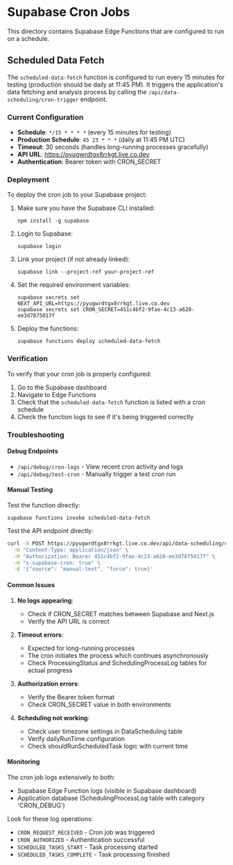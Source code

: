 # Supabase Cron Jobs

This directory contains Supabase Edge Functions that are configured to run on a schedule.

## Scheduled Data Fetch

The `scheduled-data-fetch` function is configured to run every 15 minutes for testing (production should be daily at 11:45 PM). It triggers the application's data fetching and analysis process by calling the `/api/data-scheduling/cron-trigger` endpoint.

### Current Configuration

- **Schedule**: `*/15 * * * *` (every 15 minutes for testing)
- **Production Schedule**: `45 23 * * *` (daily at 11:45 PM UTC)
- **Timeout**: 30 seconds (handles long-running processes gracefully)
- **API URL**: https://pyugwrdtgx8rrkgt.live.co.dev
- **Authentication**: Bearer token with CRON_SECRET

### Deployment

To deploy the cron job to your Supabase project:

1. Make sure you have the Supabase CLI installed:
   ```
   npm install -g supabase
   ```

2. Login to Supabase:
   ```
   supabase login
   ```

3. Link your project (if not already linked):
   ```
   supabase link --project-ref your-project-ref
   ```

4. Set the required environment variables:
   ```
   supabase secrets set NEXT_API_URL=https://pyugwrdtgx8rrkgt.live.co.dev
   supabase secrets set CRON_SECRET=451c4bf2-9fae-4c13-a620-ee3d7875017f
   ```

5. Deploy the functions:
   ```
   supabase functions deploy scheduled-data-fetch
   ```

### Verification

To verify that your cron job is properly configured:

1. Go to the Supabase dashboard
2. Navigate to Edge Functions
3. Check that the `scheduled-data-fetch` function is listed with a cron schedule
4. Check the function logs to see if it's being triggered correctly

### Troubleshooting

#### Debug Endpoints
- `/api/debug/cron-logs` - View recent cron activity and logs
- `/api/debug/test-cron` - Manually trigger a test cron run

#### Manual Testing

Test the function directly:
```
supabase functions invoke scheduled-data-fetch
```

Test the API endpoint directly:
```bash
curl -X POST https://pyugwrdtgx8rrkgt.live.co.dev/api/data-scheduling/cron-trigger \
  -H "Content-Type: application/json" \
  -H "Authorization: Bearer 451c4bf2-9fae-4c13-a620-ee3d7875017f" \
  -H "x-supabase-cron: true" \
  -d '{"source": "manual-test", "force": true}'
```

#### Common Issues

1. **No logs appearing**: 
   - Check if CRON_SECRET matches between Supabase and Next.js
   - Verify the API URL is correct

2. **Timeout errors**: 
   - Expected for long-running processes
   - The cron initiates the process which continues asynchronously
   - Check ProcessingStatus and SchedulingProcessLog tables for actual progress

3. **Authorization errors**: 
   - Verify the Bearer token format
   - Check CRON_SECRET value in both environments

4. **Scheduling not working**: 
   - Check user timezone settings in DataScheduling table
   - Verify dailyRunTime configuration
   - Check shouldRunScheduledTask logic with current time

#### Monitoring

The cron job logs extensively to both:
- Supabase Edge Function logs (visible in Supabase dashboard)
- Application database (SchedulingProcessLog table with category 'CRON_DEBUG')

Look for these log operations:
- `CRON_REQUEST_RECEIVED` - Cron job was triggered
- `CRON_AUTHORIZED` - Authentication successful
- `SCHEDULED_TASKS_START` - Task processing started
- `SCHEDULED_TASKS_COMPLETE` - Task processing finished